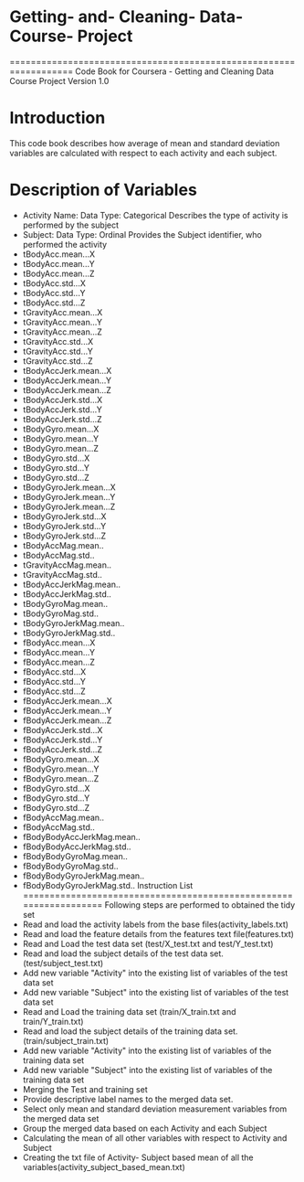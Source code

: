 # Getting- and- Cleaning- Data- Course- Project
==================================================================
Code Book for Coursera -  Getting and Cleaning Data Course Project
Version 1.0

Introduction
==================================================================
This code book describes how average of mean and standard deviation variables are calculated with respect to each activity and each subject.

Description of Variables
==================================================================
- Activity Name: Data Type: Categorical 
Describes the type of activity is performed by the subject
- Subject: Data Type: Ordinal 
Provides the Subject identifier, who performed the activity
- tBodyAcc.mean...X          
- tBodyAcc.mean...Y
- tBodyAcc.mean...Z
- tBodyAcc.std...X           
- tBodyAcc.std...Y
- tBodyAcc.std...Z
- tGravityAcc.mean...X       
- tGravityAcc.mean...Y
- tGravityAcc.mean...Z
- tGravityAcc.std...X        
- tGravityAcc.std...Y
- tGravityAcc.std...Z
- tBodyAccJerk.mean...X      
- tBodyAccJerk.mean...Y
- tBodyAccJerk.mean...Z
- tBodyAccJerk.std...X       
- tBodyAccJerk.std...Y
- tBodyAccJerk.std...Z
- tBodyGyro.mean...X         
- tBodyGyro.mean...Y
- tBodyGyro.mean...Z 
- tBodyGyro.std...X          
- tBodyGyro.std...Y
- tBodyGyro.std...Z
- tBodyGyroJerk.mean...X     
- tBodyGyroJerk.mean...Y
- tBodyGyroJerk.mean...Z
- tBodyGyroJerk.std...X      
- tBodyGyroJerk.std...Y
- tBodyGyroJerk.std...Z
- tBodyAccMag.mean..         
- tBodyAccMag.std..
- tGravityAccMag.mean..
- tGravityAccMag.std..
- tBodyAccJerkMag.mean..
- tBodyAccJerkMag.std..
- tBodyGyroMag.mean..        
- tBodyGyroMag.std..
- tBodyGyroJerkMag.mean..
- tBodyGyroJerkMag.std..     
- fBodyAcc.mean...X
- fBodyAcc.mean...Y
- fBodyAcc.mean...Z          
- fBodyAcc.std...X
- fBodyAcc.std...Y
- fBodyAcc.std...Z           
- fBodyAccJerk.mean...X
- fBodyAccJerk.mean...Y
- fBodyAccJerk.mean...Z      
- fBodyAccJerk.std...X
- fBodyAccJerk.std...Y
- fBodyAccJerk.std...Z       
- fBodyGyro.mean...X
- fBodyGyro.mean...Y
- fBodyGyro.mean...Z         
- fBodyGyro.std...X
- fBodyGyro.std...Y
- fBodyGyro.std...Z          
- fBodyAccMag.mean..
- fBodyAccMag.std..
- fBodyBodyAccJerkMag.mean.. 
- fBodyBodyAccJerkMag.std..
- fBodyBodyGyroMag.mean..
- fBodyBodyGyroMag.std..     
- fBodyBodyGyroJerkMag.mean..
- fBodyBodyGyroJerkMag.std.. 
Instruction List
==================================================================
Following steps are performed to obtained the tidy set
- Read and load the activity labels from the base files(activity_labels.txt)
- Read and load the feature details from the features text file(features.txt)
- Read and Load the test data set (test/X_test.txt and test/Y_test.txt)
- Read and load the subject details of the test data set. (test/subject_test.txt)
- Add new variable "Activity" into the existing list of variables of the test data set
- Add new variable "Subject" into the existing list of variables of the test data set
- Read and Load the training data set (train/X_train.txt and train/Y_train.txt) 
- Read and load the subject details of the training data set.(train/subject_train.txt)
- Add new variable "Activity" into the existing list of variables of the training data set
- Add new variable "Subject" into the existing list of variables of the training data set
- Merging the Test and training set
- Provide descriptive label names to the merged data set.
- Select only mean and standard deviation measurement variables from the merged data set
- Group the merged data based on each Activity and each Subject
- Calculating the mean of all other variables with respect to Activity and Subject
- Creating the txt file of Activity- Subject based mean of all the variables(activity_subject_based_mean.txt)

